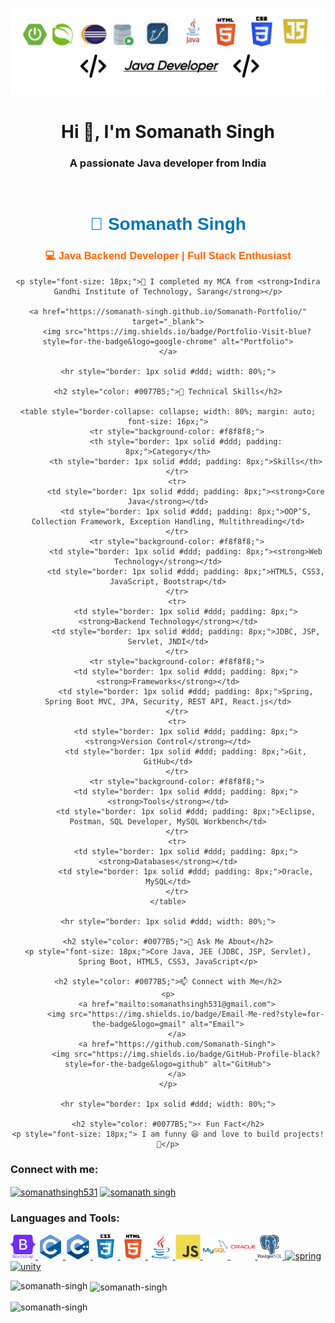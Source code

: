 ![logo](https://github.com/Somanath-Singh/Somanath-Singh/blob/main/header-img.jpg)
<h1 align="center">Hi 👋, I'm Somanath Singh</h1>
<h3 align="center">A passionate Java developer from India</h3>


<img src="https://camo.githubusercontent.com/11f260a2d2e6b06ff7ed5f3badbf3a6007d43f88d69a3f4818644ea715c294ac/68747470733a2f2f6b6f6d617265762e636f6d2f67687076632f3f757365726e616d653d736f6d616e6174682d73696e6768266c6162656c3d50726f66696c65253230766965777326636f6c6f723d306537356236267374796c653d666c6174" alt="">

<div align="center" style="font-family: Arial, sans-serif; color: #333;">
    <h1 style="color: #0077B5;">🚀 Somanath Singh</h1>
    <h3 style="color: #ff6600;">💻 Java Backend Developer | Full Stack Enthusiast</h3>

    <p style="font-size: 18px;">🔭 I completed my MCA from <strong>Indira Gandhi Institute of Technology, Sarang</strong></p>

    <a href="https://somanath-singh.github.io/Somanath-Portfolio/" target="_blank">
        <img src="https://img.shields.io/badge/Portfolio-Visit-blue?style=for-the-badge&logo=google-chrome" alt="Portfolio">
    </a>

    <hr style="border: 1px solid #ddd; width: 80%;">

    <h2 style="color: #0077B5;">🌱 Technical Skills</h2>

    <table style="border-collapse: collapse; width: 80%; margin: auto; font-size: 16px;">
        <tr style="background-color: #f8f8f8;">
            <th style="border: 1px solid #ddd; padding: 8px;">Category</th>
            <th style="border: 1px solid #ddd; padding: 8px;">Skills</th>
        </tr>
        <tr>
            <td style="border: 1px solid #ddd; padding: 8px;"><strong>Core Java</strong></td>
            <td style="border: 1px solid #ddd; padding: 8px;">OOP’S, Collection Framework, Exception Handling, Multithreading</td>
        </tr>
        <tr style="background-color: #f8f8f8;">
            <td style="border: 1px solid #ddd; padding: 8px;"><strong>Web Technology</strong></td>
            <td style="border: 1px solid #ddd; padding: 8px;">HTML5, CSS3, JavaScript, Bootstrap</td>
        </tr>
        <tr>
            <td style="border: 1px solid #ddd; padding: 8px;"><strong>Backend Technology</strong></td>
            <td style="border: 1px solid #ddd; padding: 8px;">JDBC, JSP, Servlet, JNDI</td>
        </tr>
        <tr style="background-color: #f8f8f8;">
            <td style="border: 1px solid #ddd; padding: 8px;"><strong>Frameworks</strong></td>
            <td style="border: 1px solid #ddd; padding: 8px;">Spring, Spring Boot MVC, JPA, Security, REST API, React.js</td>
        </tr>
        <tr>
            <td style="border: 1px solid #ddd; padding: 8px;"><strong>Version Control</strong></td>
            <td style="border: 1px solid #ddd; padding: 8px;">Git, GitHub</td>
        </tr>
        <tr style="background-color: #f8f8f8;">
            <td style="border: 1px solid #ddd; padding: 8px;"><strong>Tools</strong></td>
            <td style="border: 1px solid #ddd; padding: 8px;">Eclipse, Postman, SQL Developer, MySQL Workbench</td>
        </tr>
        <tr>
            <td style="border: 1px solid #ddd; padding: 8px;"><strong>Databases</strong></td>
            <td style="border: 1px solid #ddd; padding: 8px;">Oracle, MySQL</td>
        </tr>
    </table>

    <hr style="border: 1px solid #ddd; width: 80%;">

    <h2 style="color: #0077B5;">💬 Ask Me About</h2>
    <p style="font-size: 18px;">Core Java, JEE (JDBC, JSP, Servlet), Spring Boot, HTML5, CSS3, JavaScript</p>

    <h2 style="color: #0077B5;">📫 Connect with Me</h2>
    <p>
        <a href="mailto:somanathsingh531@gmail.com">
            <img src="https://img.shields.io/badge/Email-Me-red?style=for-the-badge&logo=gmail" alt="Email">
        </a>
        <a href="https://github.com/Somanath-Singh">
            <img src="https://img.shields.io/badge/GitHub-Profile-black?style=for-the-badge&logo=github" alt="GitHub">
        </a>
    </p>

    <hr style="border: 1px solid #ddd; width: 80%;">

    <h2 style="color: #0077B5;">⚡ Fun Fact</h2>
    <p style="font-size: 18px;"> I am funny 😆 and love to build projects! 🚀</p>
</div>


<h3 align="left">Connect with me:</h3>
<p align="left">
<a href="https://linkedin.com/in/somanathsingh531" target="blank"><img align="center" src="https://raw.githubusercontent.com/rahuldkjain/github-profile-readme-generator/master/src/images/icons/Social/linked-in-alt.svg" alt="somanathsingh531" height="30" width="40" /></a>
<a href="https://www.hackerrank.com/somanath singh" target="blank"><img align="center" src="https://raw.githubusercontent.com/rahuldkjain/github-profile-readme-generator/master/src/images/icons/Social/hackerrank.svg" alt="somanath singh" height="30" width="40" /></a>
</p>

<h3 align="left">Languages and Tools:</h3>
<p align="left"> <a href="https://getbootstrap.com" target="_blank" rel="noreferrer"> <img src="https://raw.githubusercontent.com/devicons/devicon/master/icons/bootstrap/bootstrap-plain-wordmark.svg" alt="bootstrap" width="40" height="40"/> </a> <a href="https://www.cprogramming.com/" target="_blank" rel="noreferrer"> <img src="https://raw.githubusercontent.com/devicons/devicon/master/icons/c/c-original.svg" alt="c" width="40" height="40"/> </a> <a href="https://www.w3schools.com/cpp/" target="_blank" rel="noreferrer"> <img src="https://raw.githubusercontent.com/devicons/devicon/master/icons/cplusplus/cplusplus-original.svg" alt="cplusplus" width="40" height="40"/> </a> <a href="https://www.w3schools.com/css/" target="_blank" rel="noreferrer"> <img src="https://raw.githubusercontent.com/devicons/devicon/master/icons/css3/css3-original-wordmark.svg" alt="css3" width="40" height="40"/> </a> <a href="https://www.w3.org/html/" target="_blank" rel="noreferrer"> <img src="https://raw.githubusercontent.com/devicons/devicon/master/icons/html5/html5-original-wordmark.svg" alt="html5" width="40" height="40"/> </a> <a href="https://www.java.com" target="_blank" rel="noreferrer"> <img src="https://raw.githubusercontent.com/devicons/devicon/master/icons/java/java-original.svg" alt="java" width="40" height="40"/> </a> <a href="https://developer.mozilla.org/en-US/docs/Web/JavaScript" target="_blank" rel="noreferrer"> <img src="https://raw.githubusercontent.com/devicons/devicon/master/icons/javascript/javascript-original.svg" alt="javascript" width="40" height="40"/> </a> <a href="https://www.mysql.com/" target="_blank" rel="noreferrer"> <img src="https://raw.githubusercontent.com/devicons/devicon/master/icons/mysql/mysql-original-wordmark.svg" alt="mysql" width="40" height="40"/> </a> <a href="https://www.oracle.com/" target="_blank" rel="noreferrer"> <img src="https://raw.githubusercontent.com/devicons/devicon/master/icons/oracle/oracle-original.svg" alt="oracle" width="40" height="40"/> </a> <a href="https://www.postgresql.org" target="_blank" rel="noreferrer"> <img src="https://raw.githubusercontent.com/devicons/devicon/master/icons/postgresql/postgresql-original-wordmark.svg" alt="postgresql" width="40" height="40"/> </a> <a href="https://spring.io/" target="_blank" rel="noreferrer"> <img src="https://www.vectorlogo.zone/logos/springio/springio-icon.svg" alt="spring" width="40" height="40"/> </a> <a href="https://unity.com/" target="_blank" rel="noreferrer"> <img src="https://www.vectorlogo.zone/logos/unity3d/unity3d-icon.svg" alt="unity" width="40" height="40"/> </a> </p>

<p><img align="left" src="https://github-readme-stats.vercel.app/api/top-langs?username=somanath-singh&show_icons=true&locale=en&layout=compact" alt="somanath-singh" /></p>

<p>&nbsp;<img align="center" src="https://github-readme-stats.vercel.app/api?username=somanath-singh&show_icons=true&locale=en" alt="somanath-singh" /></p>

<p><img align="center" src="https://github-readme-streak-stats.herokuapp.com/?user=somanath-singh&" alt="somanath-singh" /></p>
